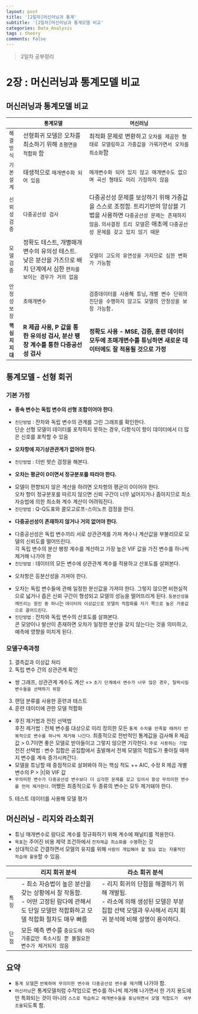 ```yaml
---
layout: post
title: '[2일차]머신러닝과 통계'
subtitle: '[2일차]머신러닝과 통계모델 비교'
categories: Data_Analysis
tags : theory
comments: False
---
```

> 2일차 공부정리

# 2장 : 머신러닝과 통계모델 비교

## 머신러닝과 통계모델 비교

|                 | `통계모델` | `머신러닝` |
| ---------- | ------------ | ----------- |
| `해결방식` | 선형회귀 모델은 오차를 최소하기 위해 `초평면을 적합화` 함 | 최적화 문제로 변환하고 `오차를 제곱한 형태로 모델링하고 가중값을 가꿔가면서 오차를 최소화`함 |
| `기본설계` | 태생적으로 `매개변수화 되어 있음` | `매개변수화 되어 있지 않고 매개변수도 없으며 곡선 형태도 미리 가정하지 않음` |
| `신뢰성검증` | `다중공선성 검사` | 다중공선성 문제를 보상하기 위해 가중값을 스스로 조정함. 트리기반의 앙상블 기법을 사용하면 `다중공선성 문제는 존재하지 않음`. `의사결정 트리 모델`은 애초에 `다중공선성 문제를 갖고 있지 않기 때문` |
| `모델검증` | 정확도 테스트, 개별매개변수의 유의성 테스트. 낮은 분산을 가즈므로 배치 단계에서 심한 `편차를 보이는 경우가 거의 없음` | `모델이 고도의 유연성을 가지므로 심한 변화가 가능함` |
| `안정성보장` | `초매개변수` | `검증데이터를 사용해 튜닝`, `개별 변수 단위의 진단을 수행하지 않고도 모델의 안정성을 보장 가능함.` |
| **`핵심지지대`** | **R 제곱 사용, P 값을 통한 유의성 검사, 분산 팽창 계수를 통한 다중공선성 검사** | **정확도 사용 - MSE, 검증, 훈련 데이터 모두에 초매개변수를 튜닝하면 새로운 데이터에도 잘 적용될 것으로 가정** |

## 통계모델 - 선형 회귀
### 기본 가정
 - **종속 변수는 독립 변수의 선형 조합이어야 한다**.
+ `진단방법` : 잔차와 독립 변수의 관계를 그린 그래프를 확인한다.  
단순 선형 모델이 데이터를 포착하지 못하는 경우, 다항식이 항이 데이터에서 더 많은 신호를 포착할 수 있음
 - **오차항에 자기상관관계가 없어야 한다**.
+ `진단방법` : 더빈 왓슨 검정을 해본다.
 - **오차는 평균이 0이면서 정규분포를 따라야 한다.**
+ 모델이 편향되지 않은 계산을 하려면 오차항의 평균이 0이어야 한다.  
오차 항이 정규분포를 따르지 않으면 신뢰 구간이 너무 넓어지거나 좁아지므로 최소 자승법에 의한 최소화 계수 계산이 어려워진다.
+ `진단방법` : Q-Q도표와 콜모고로프-스미노프 검정을 한다.
 - **다중공선성이 존재하지 않거나 거의 없어야 한다.**
+ 다중공선성은 독립 변수끼리 서로 상관관계를 가져 계수나 계산값을 부불리므로 모델의 신뢰도를 떨어뜨린다.  
각 독립 변수의 분산 팽창 계수를 계산하고 가장 높은 VIF 값을 가진 변수를 하나씩 제거해 나가야 한
+ `진단방법` : 데이터의 모든 변수에 상관관계 계수를 적용하고 산포도를 살펴본다.
 - 오차항은 등분산성을 가져야 한다.
+ 오차는 독립 변수들에 관해 일정한 분산값을 가져야 한다. 그렇지 않으면 비현실적으로 넓거나 좁은 신뢰 구간이 형성되고 모델의 성능을 떨어뜨리게 된다. `등분산성을 깨뜨리는 원인 중 하나`는
 `데이터의 이상값으로 모델의 적합화를 자기 쪽으로 높은 가중값으로 끌어드린다`.
+ `진단방법` : 잔차와 독립 변수의 산포도를 살펴본다.  
콘 모양이나 발산이 존재하면 오차가 일정한 분산을 갖지 않는다는 것을 의미하고, 예측에 영향을 미치게 된다.

### 모델구축과정
1. 결측값과 이상값 처리  
2. 독립 변수 간의 상관관계 확인
+ 쌍 그래프, 상관관계 계수도 계산 => `초기 단계에서 변수가 너무 많은 경우, 탈락시킬변수들을 선택하기 위함`
3. 랜덤 분류를 사용한 훈련과 테스트
4. 훈련 데이터에 관한 모델 적합화  
+ 후진 제거법과 전진 선택법  
후진 제거법 : 전체 변수를 대상으로 미리 정의한 모든 `통계 수치를 만족할 때까지 반복적으로 변수를 하나씩 제거해 나간다`.
최종적으로 전반적인 통계값을 검사해 R 제곱값 > 0.7이면 좋은 모델로 받아들이고 그렇지 않으면 기각한다. `주로 사용하는 기법`  
전진 선택법 : 변수 집합은 공집합에서 출발해서 전체 모델의 적합도가 좋아질 때까지 변수를 계속 증가시켜간다.  
+ 모델을 튜닝할 때 중점적으로 살펴봐야 하는 핵심 척도
++ AIC, 수정 R 제곱 개별 변수의 P > |t|와 VIF 값
+ `무의미한 변수가 다중공선성 변수보다 더 심각한 문제를 갖고 있어서 항상 무의미한 변수를 먼저 제거한다`. 어쨌든 최종적으로
두 종류의 변수는 모두 제거돼야 한다.
5. 테스트 데이터를 사용해 모델 평가

## 머신러닝 - 리지와 라소회귀
 - 튜닝 매개변수로 람다로 계수를 정규화하기 위해 계수에 패널티를 적용한다. 
 - `목표`는 주어진 비용 제약 조건하에서 `잔차제곱 최소화를 수행`하는 것
 - 상대적으로 간결하면서 모델의 유지를 위해 `사람이 개입해야 할 필요 없는 자율적인 학습에 활용`할 수 있음.  

|    | 리지 회귀 분석 | 라소 회귀 분석 |
| --- | --- | --- |
| `특징` | - 최소 자승법이 높은 분산을 갖는 상황에서 잘 작동함.<br>  - 어떤 고정된 람다에 관해서도 단일 모델만 적합화하고 모델 적합화 절차도 매우 빠름 | - 리지 회귀의 단점을 해결하기 위해 개발됨.<br>  - 라소에 의해 생성된 모델은 부분집합 선택 모델과 우사해서 리지 회귀 분석에 비해 설명이 용이하다.  |
| `단점` | 모든 예측 변수를 `중요도에 따라 가중값만 축소시킬 뿐 불필요한 변수가 제거되지 않음` |  |

## 요약

 - `통계 모델`은 `반복하여 무의미한 변수와 다중공선성 변수를 제거`해 나가야 함.
 - `머신러닝`은 통계모델처럼 수작업으로 변수를 하나씩 제거해 나가면서 한 가지 용도에만 특화되는 것이 아니라 `스스로 학습하고 매개변수들을 튜닝하면서 모델 적합도가 
세부 조율`되도록 함. 